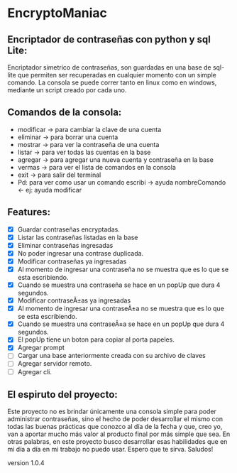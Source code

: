 # EncryptoManiac

## Encriptador de contraseñas con python y sql Lite:

Encriptador simetrico de contraseñas, son guardadas en una base de sql-lite que permiten ser recuperadas en cualquier momento con un simple comando. La consola se puede correr tanto en linux como en windows, mediante un script creado por cada uno.

## Comandos de la consola:

* modificar -> para cambiar la clave de una cuenta
* eliminar  -> para borrar una cuenta
* mostrar   -> para ver la contraseña de una cuenta
* listar    -> para ver todas las cuentas en la base
* agregar   -> para agregar una nueva cuenta y contraseña en la base
* vermas    -> para ver el lista de comandos en la consola
* exit      -> para salir del terminal
* Pd: para ver como usar un comando escribi -> ayuda nombreComando <- ej: ayuda modificar

## Features:

- [x] Guardar contraseñas encryptadas.
- [x] Listar las contraseñas listadas en la base
- [x] Eliminar contraseñas ingresadas
- [x] No poder ingresar una contrase duplicada.
- [x] Modificar contraseñas ya ingresadas
- [X] Al momento de ingresar una contraseña no se muestra que es lo que se esta escribiendo.
- [x] Cuando se muestra una contraseña se hace en un popUp que dura 4 segundos.
- [x] Modificar contraseÃ±as ya ingresadas
- [X] Al momento de ingresar una contraseÃ±a no se muestra que es lo que se esta escribiendo.
- [x] Cuando se muestra una contraseÃ±a se hace en un popUp que dura 4 segundos.
- [x] El popUp tiene un boton para copiar al porta papeles.
- [x] Agregar prompt
- [ ] Cargar una base anteriormente creada con su archivo de claves
- [ ] Agregar servidor remoto.
- [ ] Agregar cli.

## El espiruto del proyecto:
Este proyecto no es brindar únicamente una consola simple para poder administrar contraseñas, sino el hecho de poder desarrollar el mismo con todas las buenas 
prácticas que conozco al día de la fecha y que, creo yo, van a aportar mucho más valor al producto final por más simple que sea. En otras palabras, en este proyecto busco 
desarrollar esas habilidades que en mi día a día en mi trabajo no puedo usar. 
Espero que te sirva.
Saludos!

version 1.0.4

